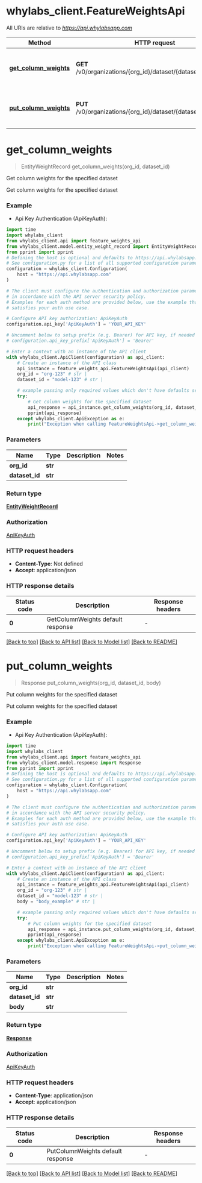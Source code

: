 # whylabs_client.FeatureWeightsApi

All URIs are relative to *https://api.whylabsapp.com*

Method | HTTP request | Description
------------- | ------------- | -------------
[**get_column_weights**](FeatureWeightsApi.md#get_column_weights) | **GET** /v0/organizations/{org_id}/dataset/{dataset_id}/weights | Get column weights for the specified dataset
[**put_column_weights**](FeatureWeightsApi.md#put_column_weights) | **PUT** /v0/organizations/{org_id}/dataset/{dataset_id}/weights | Put column weights for the specified dataset


# **get_column_weights**
> EntityWeightRecord get_column_weights(org_id, dataset_id)

Get column weights for the specified dataset

Get column weights for the specified dataset

### Example

* Api Key Authentication (ApiKeyAuth):

```python
import time
import whylabs_client
from whylabs_client.api import feature_weights_api
from whylabs_client.model.entity_weight_record import EntityWeightRecord
from pprint import pprint
# Defining the host is optional and defaults to https://api.whylabsapp.com
# See configuration.py for a list of all supported configuration parameters.
configuration = whylabs_client.Configuration(
    host = "https://api.whylabsapp.com"
)

# The client must configure the authentication and authorization parameters
# in accordance with the API server security policy.
# Examples for each auth method are provided below, use the example that
# satisfies your auth use case.

# Configure API key authorization: ApiKeyAuth
configuration.api_key['ApiKeyAuth'] = 'YOUR_API_KEY'

# Uncomment below to setup prefix (e.g. Bearer) for API key, if needed
# configuration.api_key_prefix['ApiKeyAuth'] = 'Bearer'

# Enter a context with an instance of the API client
with whylabs_client.ApiClient(configuration) as api_client:
    # Create an instance of the API class
    api_instance = feature_weights_api.FeatureWeightsApi(api_client)
    org_id = "org-123" # str | 
    dataset_id = "model-123" # str | 

    # example passing only required values which don't have defaults set
    try:
        # Get column weights for the specified dataset
        api_response = api_instance.get_column_weights(org_id, dataset_id)
        pprint(api_response)
    except whylabs_client.ApiException as e:
        print("Exception when calling FeatureWeightsApi->get_column_weights: %s\n" % e)
```


### Parameters

Name | Type | Description  | Notes
------------- | ------------- | ------------- | -------------
 **org_id** | **str**|  |
 **dataset_id** | **str**|  |

### Return type

[**EntityWeightRecord**](EntityWeightRecord.md)

### Authorization

[ApiKeyAuth](../README.md#ApiKeyAuth)

### HTTP request headers

 - **Content-Type**: Not defined
 - **Accept**: application/json


### HTTP response details

| Status code | Description | Response headers |
|-------------|-------------|------------------|
**0** | GetColumnWeights default response |  -  |

[[Back to top]](#) [[Back to API list]](../README.md#documentation-for-api-endpoints) [[Back to Model list]](../README.md#documentation-for-models) [[Back to README]](../README.md)

# **put_column_weights**
> Response put_column_weights(org_id, dataset_id, body)

Put column weights for the specified dataset

Put column weights for the specified dataset

### Example

* Api Key Authentication (ApiKeyAuth):

```python
import time
import whylabs_client
from whylabs_client.api import feature_weights_api
from whylabs_client.model.response import Response
from pprint import pprint
# Defining the host is optional and defaults to https://api.whylabsapp.com
# See configuration.py for a list of all supported configuration parameters.
configuration = whylabs_client.Configuration(
    host = "https://api.whylabsapp.com"
)

# The client must configure the authentication and authorization parameters
# in accordance with the API server security policy.
# Examples for each auth method are provided below, use the example that
# satisfies your auth use case.

# Configure API key authorization: ApiKeyAuth
configuration.api_key['ApiKeyAuth'] = 'YOUR_API_KEY'

# Uncomment below to setup prefix (e.g. Bearer) for API key, if needed
# configuration.api_key_prefix['ApiKeyAuth'] = 'Bearer'

# Enter a context with an instance of the API client
with whylabs_client.ApiClient(configuration) as api_client:
    # Create an instance of the API class
    api_instance = feature_weights_api.FeatureWeightsApi(api_client)
    org_id = "org-123" # str | 
    dataset_id = "model-123" # str | 
    body = "body_example" # str | 

    # example passing only required values which don't have defaults set
    try:
        # Put column weights for the specified dataset
        api_response = api_instance.put_column_weights(org_id, dataset_id, body)
        pprint(api_response)
    except whylabs_client.ApiException as e:
        print("Exception when calling FeatureWeightsApi->put_column_weights: %s\n" % e)
```


### Parameters

Name | Type | Description  | Notes
------------- | ------------- | ------------- | -------------
 **org_id** | **str**|  |
 **dataset_id** | **str**|  |
 **body** | **str**|  |

### Return type

[**Response**](Response.md)

### Authorization

[ApiKeyAuth](../README.md#ApiKeyAuth)

### HTTP request headers

 - **Content-Type**: application/json
 - **Accept**: application/json


### HTTP response details

| Status code | Description | Response headers |
|-------------|-------------|------------------|
**0** | PutColumnWeights default response |  -  |

[[Back to top]](#) [[Back to API list]](../README.md#documentation-for-api-endpoints) [[Back to Model list]](../README.md#documentation-for-models) [[Back to README]](../README.md)

